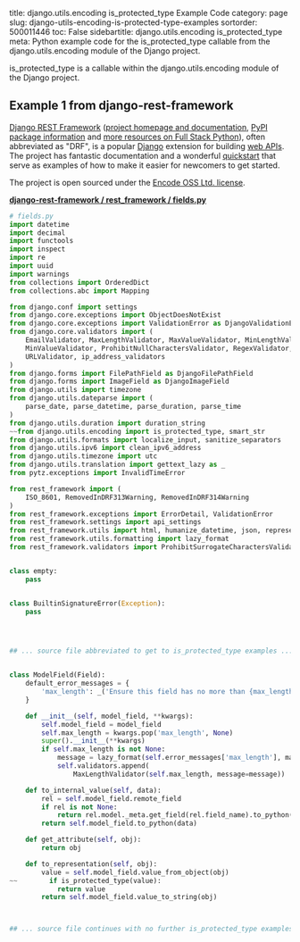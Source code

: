 title: django.utils.encoding is_protected_type Example Code
category: page
slug: django-utils-encoding-is-protected-type-examples
sortorder: 500011446
toc: False
sidebartitle: django.utils.encoding is_protected_type
meta: Python example code for the is_protected_type callable from the django.utils.encoding module of the Django project.


is_protected_type is a callable within the django.utils.encoding module of the Django project.


## Example 1 from django-rest-framework
[Django REST Framework](https://github.com/encode/django-rest-framework)
([project homepage and documentation](https://www.django-rest-framework.org/),
[PyPI package information](https://pypi.org/project/djangorestframework/)
and [more resources on Full Stack Python](/django-rest-framework-drf.html)),
often abbreviated as "DRF", is a popular [Django](/django.html) extension
for building [web APIs](/application-programming-interfaces.html).
The project has fantastic documentation and a wonderful
[quickstart](https://www.django-rest-framework.org/tutorial/quickstart/)
that serve as examples of how to make it easier for newcomers
to get started.

The project is open sourced under the
[Encode OSS Ltd. license](https://github.com/encode/django-rest-framework/blob/master/LICENSE.md).

[**django-rest-framework / rest_framework / fields.py**](https://github.com/encode/django-rest-framework/blob/master/rest_framework/./fields.py)

```python
# fields.py
import datetime
import decimal
import functools
import inspect
import re
import uuid
import warnings
from collections import OrderedDict
from collections.abc import Mapping

from django.conf import settings
from django.core.exceptions import ObjectDoesNotExist
from django.core.exceptions import ValidationError as DjangoValidationError
from django.core.validators import (
    EmailValidator, MaxLengthValidator, MaxValueValidator, MinLengthValidator,
    MinValueValidator, ProhibitNullCharactersValidator, RegexValidator,
    URLValidator, ip_address_validators
)
from django.forms import FilePathField as DjangoFilePathField
from django.forms import ImageField as DjangoImageField
from django.utils import timezone
from django.utils.dateparse import (
    parse_date, parse_datetime, parse_duration, parse_time
)
from django.utils.duration import duration_string
~~from django.utils.encoding import is_protected_type, smart_str
from django.utils.formats import localize_input, sanitize_separators
from django.utils.ipv6 import clean_ipv6_address
from django.utils.timezone import utc
from django.utils.translation import gettext_lazy as _
from pytz.exceptions import InvalidTimeError

from rest_framework import (
    ISO_8601, RemovedInDRF313Warning, RemovedInDRF314Warning
)
from rest_framework.exceptions import ErrorDetail, ValidationError
from rest_framework.settings import api_settings
from rest_framework.utils import html, humanize_datetime, json, representation
from rest_framework.utils.formatting import lazy_format
from rest_framework.validators import ProhibitSurrogateCharactersValidator


class empty:
    pass


class BuiltinSignatureError(Exception):
    pass




## ... source file abbreviated to get to is_protected_type examples ...


class ModelField(Field):
    default_error_messages = {
        'max_length': _('Ensure this field has no more than {max_length} characters.'),
    }

    def __init__(self, model_field, **kwargs):
        self.model_field = model_field
        self.max_length = kwargs.pop('max_length', None)
        super().__init__(**kwargs)
        if self.max_length is not None:
            message = lazy_format(self.error_messages['max_length'], max_length=self.max_length)
            self.validators.append(
                MaxLengthValidator(self.max_length, message=message))

    def to_internal_value(self, data):
        rel = self.model_field.remote_field
        if rel is not None:
            return rel.model._meta.get_field(rel.field_name).to_python(data)
        return self.model_field.to_python(data)

    def get_attribute(self, obj):
        return obj

    def to_representation(self, obj):
        value = self.model_field.value_from_object(obj)
~~        if is_protected_type(value):
            return value
        return self.model_field.value_to_string(obj)



## ... source file continues with no further is_protected_type examples...

```

